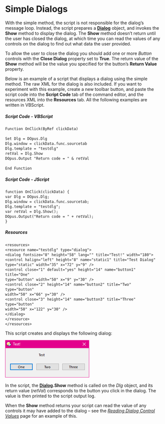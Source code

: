 # Simple Dialogs

With the simple method, the script is not responsible for the dialog’s message loop. Instead, the script prepares a **[Dialog](/Manual/reference/scripting_reference/scripting_objects/dialog.md)** object, and invokes the **Show** method to display the dialog. The **Show** method doesn’t return until the user has closed the dialog, at which time you can read the values of any controls on the dialog to find out what data the user provided.

To allow the user to close the dialog you should add one or more *Button* controls with the **Close Dialog** property set to **True**. The return value of the **Show** method will be the value you specified for the button’s **Return Value** property.

Below is an example of a script that displays a dialog using the simple method. The raw XML for the dialog is also included. If you want to experiment with this example, create a new toolbar button, and paste the script code into the **Script Code** tab of the command editor, and the resources XML into the **Resources** tab. All the following examples are written in VBScript.

##### Script Code - VBScript

    Function OnClick(ByRef clickData)

    Set Dlg = DOpus.Dlg
    Dlg.window = clickData.func.sourcetab
    Dlg.template = "testdlg"
    retVal = Dlg.Show
    DOpus.Output "Return code = " & retVal

    End Function

##### Script Code - JScript

    function OnClick(clickData) {
    var Dlg = DOpus.Dlg;
    Dlg.window = clickData.func.sourcetab;
    Dlg.template = "testdlg";
    var retVal = Dlg.Show();
    DOpus.Output("Return code = " + retVal);
    }

##### Resources

    <resources>
    <resource name="testdlg" type="dialog">
    <dialog fontsize="8" height="58" lang="" title="Test!" width="180">
    <control halign="left" height="8" name="static1" title="Test Dialog"
    type="static" width="35" x="72" y="9" />
    <control close="1" default="yes" height="14" name="button1" title="One"
    type="button" width="50" x="9" y="30" />
    <control close="2" height="14" name="button2" title="Two" type="button"
    width="50" x="66" y="30" />
    <control close="3" height="14" name="button3" title="Three" type="button"
    width="50" x="122" y="30" />
    </dialog>
    </resource>
    </resources>

This script creates and displays the following dialog:

![](/Manual/images/media/image134.png)

In the script, the **[Dialog](/Manual/reference/scripting_reference/scripting_objects/dialog.md).Show** method is called on the *Dlg* object, and its return value (*retVal*) corresponds to the button you click in the dialog. The value is then printed to the script output log.

When the **Show** method returns your script can read the value of any controls it may have added to the dialog – see the *[Reading Dialog Control Values](../reading_dialog_control_values.md)* page for an example of this.

 
